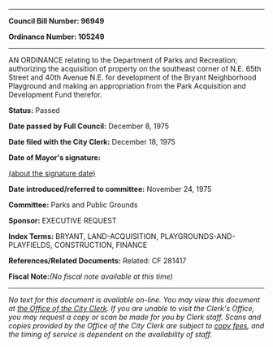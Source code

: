 

********

**Council Bill Number: 96949**
   
**Ordinance Number: 105249**
********

 AN ORDINANCE relating to the Department of Parks and Recreation; authorizing the acquisition of property on the southeast corner of N.E. 65th Street and 40th Avenue N.E. for development of the Bryant Neighborhood Playground and making an appropriation from the Park Acquisition and Development Fund therefor.

**Status:** Passed
   
**Date passed by Full Council:** December 8, 1975
   
**Date filed with the City Clerk:** December 18, 1975
   
**Date of Mayor's signature:**
   
[(about the signature date)](/~public/approvaldate.htm)
   
   
   
**Date introduced/referred to committee:** November 24, 1975
   
**Committee:** Parks and Public Grounds
   
**Sponsor:** EXECUTIVE REQUEST
   
   
**Index Terms:** BRYANT, LAND-ACQUISITION, PLAYGROUNDS-AND-PLAYFIELDS, CONSTRUCTION, FINANCE

**References/Related Documents:** Related: CF 281417

**Fiscal Note:**_(No fiscal note available at this time)_
********

_No text for this document is available on-line. You may view this document at [the Office of the City Clerk](http://www.seattle.gov/leg/clerk/contactUs.htm). If you are unable to visit the Clerk's Office, you may request a copy or scan be made for you by Clerk staff. Scans and copies provided by the Office of the City Clerk are subject to [copy fees](http://clerk.seattle.gov/~public/clerkfees.htm), and the timing of service is dependent on the availability of staff._

